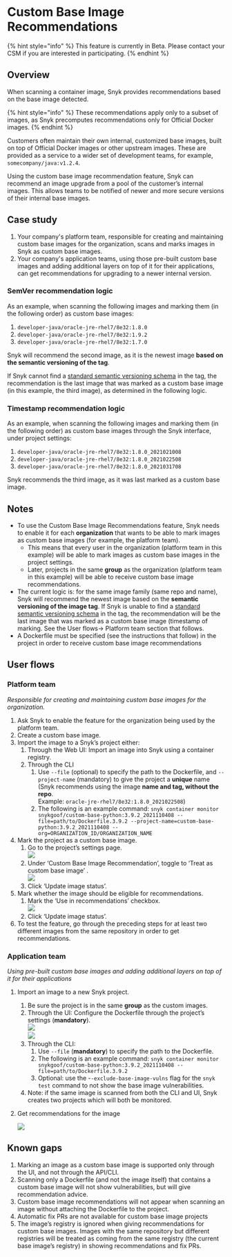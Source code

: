 # Custom Base Image Recommendations

{% hint style="info" %}
This feature is currently in Beta. Please contact your CSM if you are interested in participating.&#x20;
{% endhint %}

## **Overview**

When scanning a container image, Snyk provides recommendations based on the base image detected.&#x20;

{% hint style="info" %}
These recommendations apply only to a subset of images, as Snyk precomputes recommendations only for Official Docker images.
{% endhint %}

Customers often maintain their own internal, customized base images, built on top of Official Docker images or other upstream images. These are provided as a service to a wider set of development teams, for example, `somecompany/java:v1.2.4`.

Using the custom base image recommendation feature, Snyk can recommend an image upgrade from a pool of the customer’s internal images. This allows teams to be notified of newer and more secure versions of their internal base images.

## **Case study**

1. Your company's platform team, responsible for creating and maintaining custom base images for the organization, scans and marks images in Snyk as custom base images.
2. Your company's application teams, using those pre-built custom base images and adding additional layers on top of it for their applications, can get recommendations for upgrading to a newer internal version.

### **SemVer recommendation logic**

As an example, when scanning the following images and marking them (in the following order) as custom base images:

1. `developer-java/oracle-jre-rhel7/8e32:1.8.0`&#x20;
2. `developer-java/oracle-jre-rhel7/8e32:1.9.2`&#x20;
3. `developer-java/oracle-jre-rhel7/8e32:1.7.0`

Snyk will recommend the second image, as it is the newest image **based on the semantic versioning of the tag**.&#x20;

If Snyk cannot find a [standard semantic versioning schema](https://semver.org) in the tag, the recommendation is the last image that was marked as a custom base image (in this example, the third image), as determined in the following logic.

### **Timestamp recommendation logic**

As an example, when scanning the following images and marking them (in the following order) as custom base images through the Snyk interface, under project settings:

1. `developer-java/oracle-jre-rhel7/8e32:1.8.0_2021021008`&#x20;
2. `developer-java/oracle-jre-rhel7/8e32:1.8.0_2021022508`&#x20;
3. `developer-java/oracle-jre-rhel7/8e32:1.8.0_2021031708`

Snyk recommends the third image, as it was last marked as a custom base image.

## **Notes**

* To use the Custom Base Image Recommendations feature, Snyk needs to enable it for each **organization** that wants to be able to mark images as custom base images (for example, the platform team).
  * This means that every user in the organization (platform team in this example) will be able to mark images as custom base images in the project settings.
  * Later, projects in the same **group** as the organization (platform team in this example) will be able to receive custom base image recommendations.
* The current logic is: for the same image family (same repo and name), Snyk will recommend the newest image based on the **semantic versioning of the image tag**. If Snyk is unable to find a [standard semantic versioning schema](https://semver.org) in the tag, the recommendation will be the last image that was marked as a custom base image (timestamp of marking. See the User flows→ Platform team section that follows.
* A Dockerfile must be specified (see the instructions that follow) in the project in order to receive custom base image recommendations

## **User flows**

### Platform team

_Responsible for creating and maintaining custom base images for the organization._

1. Ask Snyk to enable the feature for the organization being used by the platform team.
2. Create a custom base image.
3. Import the image to a Snyk’s project either:
   1. Through the Web UI: Import an image into Snyk using a container registry.
   2. Through the CLI
      1. Use `--file` (optional) to specify the path to the Dockerfile, and `--project-name` (mandatory) to give the project a **unique** name (Snyk recommends using the image **name and tag, without the repo**.\
         Example: `oracle-jre-rhel7/8e32:1.8.0_2021022508`)
      2. The following is an example command: `snyk container monitor snykgoof/custom-base-python:3.9.2_2021110408 --file=path/to/Dockerfile.3.9.2 --project-name=custom-base-python:3.9.2_2021110408 --org=ORGANIZATION_ID/ORGANIZATION_NAME`
4. Mark the project as a custom base image.
   1. Go to the project’s settings page.\
      ![](https://lh5.googleusercontent.com/noWTUD\_JR1bbYmRcOtmr6rof6pVEY\_lpa\_BoLCnLMm1ZdstmC0jevLz-3Z9OEN17t39-nlPNO8tP\_kOK5Cs7e7edaPUPXRvsadyMdiZAwoditjEN\_s3d\_8AeSnZ091TAovUXZOUz)
   2. Under ‘Custom Base Image Recommendation’, toggle to ‘Treat as custom base image’ .\
      ![](https://lh5.googleusercontent.com/PvXNZJyUpKfcBzLUjUVQb1DF06IxvMDCcD3PncP2UteDw9P19aq1Sli4EpSz3iiPJgzZGT0Tl0\_vcYx7hkqPtMNLkdvvktD3Uq1VkYw-bmCIJO\_pSU-SBnS41ggNkFfKrkEhabf2)
   3. Click ‘Update image status’.
5. Mark whether the image should be eligible for recommendations.
   1. Mark the ‘Use in recommendations’ checkbox.\
      ![](https://lh3.googleusercontent.com/wLV\_OeM\_3iOOOfZje\_z5VPVzKLvdvBrWrQ38NMBVx7fYB8VoeUNOa-LX7uIiKZzakTov8\_l\_KQXDgDOn8NyQln9yusHINbk4tQE9FNbmPQ3wTX27nPwHRJtrYtaIVGOkzB5s88lP)
   2. Click ‘Update image status’.
6. To test the feature, go through the preceding steps for at least two different images from the same repository in order to get recommendations.

### Application team

_Using pre-built custom base images and adding additional layers on top of it for their applications_

1. Import an image to a new Snyk project.
   1. Be sure the project is in the same **group** as the custom images.
   2. Through the UI: Configure the Dockerfile through the project’s settings (**mandatory**).\
      ![](https://lh5.googleusercontent.com/tPfU1mB9wZ-eSLTXHh5lRG58zh5xsnoTggeQ1xA7s7yShWoIZm4rfy4\_qoE-aFGr4wYucMJrUebsmwri4Ba8B4bHZ5Nd4ax\_qvv5vxdIJZbNAdH3JGI\_uwhALj7U99bOS57s3xPI)\
      ![](https://lh5.googleusercontent.com/4cyspvfpv1ZA-4rmhU7DzngLigf8c6rgEu5d7wHiiy7QMbIHy8Qw6qqS0VLEAEYpAfBADISvvQAyCkGqeoBgKxexDxzVPBJvNzB44MSvBzGlPd0NNuWrZyv\_73NggOYlSjZCER0z)
   3. Through the CLI:
      1. Use `--file` (**mandatory**) to specify the path to the Dockerfile.
      2. The following is an example command: `snyk container monitor snykgoof/custom-base-python:3.9.2_2021110408 --file=path/to/Dockerfile.3.9.2`
      3. Optional: use the -`-exclude-base-image-vulns` flag for the `snyk test` command to not show the base image vulnerabilities.
   4. Note: if the same image is scanned from both the CLI and UI, Snyk creates two projects which will both be monitored.
2.  Get recommendations for the image

    ![](https://lh5.googleusercontent.com/G--7GkeQ6i0bwTWE1tdC\_Gg5d727JdQQfclEQ1n2opt5vtRDjT2FBChFpSZBD9V1TleoLigSzhtEERg4tfVI6yIua5Q5nGeNycmR93BYCG1DsiREvhNWKtFdZ4imJZvC1ypmDKOI)

## Known gaps

1. Marking an image as a custom base image is supported only through the UI, and not through the API/CLI.
2. Scanning only a Dockerfile (and not the image itself) that contains a custom base image will not show vulnerabilities, but will give recommendation advice.
3. Custom base image recommendations will not appear when scanning an image without attaching the Dockerfile to the project.
4. Automatic fix PRs are not available for custom base image projects
5. The image’s registry is ignored when giving recommendations for custom base images. Images with the same repository but different registries will be treated as coming from the same registry (the current base image’s registry) in showing recommendations and fix PRs.
